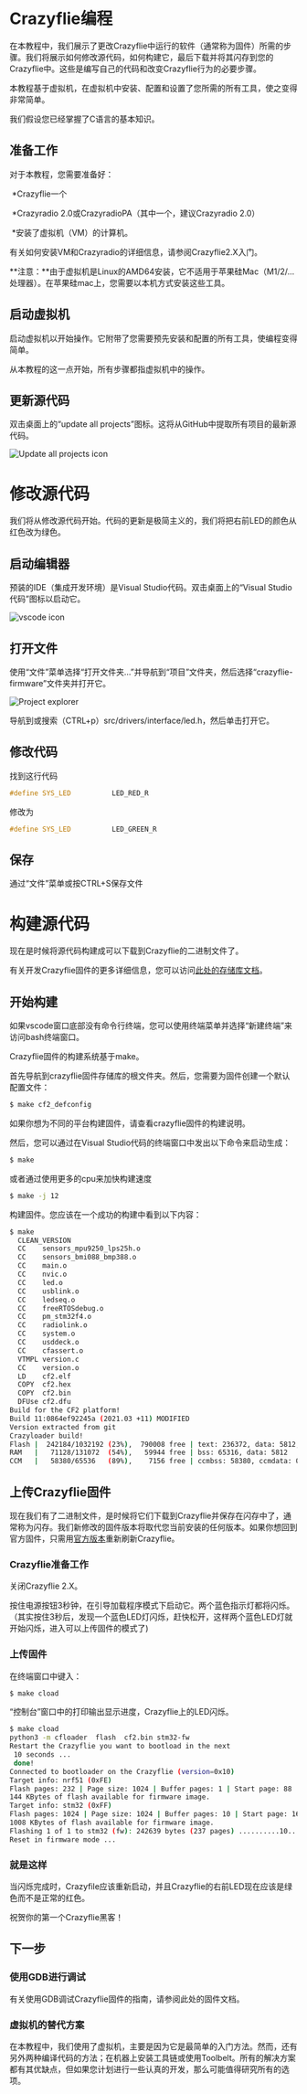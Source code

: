 # Crazyflie编程

在本教程中，我们展示了更改Crazyflie中运行的软件（通常称为固件）所需的步骤。我们将展示如何修改源代码，如何构建它，最后下载并将其闪存到您的Crazyflie中。这些是编写自己的代码和改变Crazyflie行为的必要步骤。

本教程基于虚拟机，在虚拟机中安装、配置和设置了您所需的所有工具，使之变得非常简单。

我们假设您已经掌握了C语言的基本知识。



## 准备工作

对于本教程，您需要准备好：

​	*Crazyflie一个

​	*Crazyradio 2.0或CrazyradioPA（其中一个，建议Crazyradio 2.0）

​	*安装了虚拟机（VM）的计算机。

有关如何安装VM和Crazyradio的详细信息，请参阅Crazyflie2.X入门。

**注意：**由于虚拟机是Linux的AMD64安装，它不适用于苹果硅Mac（M1/2/…处理器）。在苹果硅mac上，您需要以本机方式安装这些工具。



## **启动虚拟机**

启动虚拟机以开始操作。它附带了您需要预先安装和配置的所有工具，使编程变得简单。

从本教程的这一点开始，所有步骤都指虚拟机中的操作。

## 更新源代码

双击桌面上的“update all projects”图标。这将从GitHub中提取所有项目的最新源代码。

![Update all projects icon](https://www.bitcraze.io/images/getting-started/update-all-projects-icon.png)

# 修改源代码

我们将从修改源代码开始。代码的更新是极简主义的，我们将把右前LED的颜色从红色改为绿色。

## 启动编辑器

预装的IDE（集成开发环境）是Visual Studio代码。双击桌面上的“Visual Studio代码”图标以启动它。

![vscode icon](https://www.bitcraze.io/images/getting-started/vscode-icon.png)

## 打开文件

使用“文件”菜单选择“打开文件夹…”并导航到“项目”文件夹，然后选择“crazyflie-firmware”文件夹并打开它。

![Project explorer](https://www.bitcraze.io/images/getting-started/vscode-open-folder.png)

导航到或搜索（CTRL+p）src/drivers/interface/led.h，然后单击打开它。

## 修改代码

找到这行代码

```c
#define SYS_LED          LED_RED_R
```

修改为

```c
#define SYS_LED          LED_GREEN_R
```

## 保存

通过“文件”菜单或按CTRL+S保存文件



# 构建源代码

现在是时候将源代码构建成可以下载到Crazyflie的二进制文件了。

有关开发Crazyflie固件的更多详细信息，您可以访问[此处的存储库文档](https://www.bitcraze.io/documentation/repository/crazyflie-firmware/master/)。

## 开始构建

如果vscode窗口底部没有命令行终端，您可以使用终端菜单并选择“新建终端”来访问bash终端窗口。

Crazyflie固件的构建系统基于make。

首先导航到crazyflie固件存储库的根文件夹。然后，您需要为固件创建一个默认配置文件：

```bash
$ make cf2_defconfig
```

如果你想为不同的平台构建固件，请查看crazyflie固件的构建说明。

然后，您可以通过在Visual Studio代码的终端窗口中发出以下命令来启动生成：

```bash
$ make
```

或者通过使用更多的cpu来加快构建速度

```bash
$ make -j 12
```

构建固件。您应该在一个成功的构建中看到以下内容：

```bash
$ make
  CLEAN_VERSION
  CC    sensors_mpu9250_lps25h.o
  CC    sensors_bmi088_bmp388.o
  CC    main.o
  CC    nvic.o
  CC    led.o
  CC    usblink.o
  CC    ledseq.o
  CC    freeRTOSdebug.o
  CC    pm_stm32f4.o
  CC    radiolink.o
  CC    system.o
  CC    usddeck.o
  CC    cfassert.o
  VTMPL version.c
  CC    version.o
  LD    cf2.elf
  COPY  cf2.hex
  COPY  cf2.bin
  DFUse cf2.dfu
Build for the CF2 platform!
Build 11:0864ef92245a (2021.03 +11) MODIFIED
Version extracted from git
Crazyloader build!
Flash |  242184/1032192 (23%),  790008 free | text: 236372, data: 5812, ccmdata: 0
RAM   |   71128/131072  (54%),   59944 free | bss: 65316, data: 5812
CCM   |   58380/65536   (89%),    7156 free | ccmbss: 58380, ccmdata: 0
```

## 上传Crazyflie固件

现在我们有了二进制文件，是时候将它们下载到Crazyflie并保存在闪存中了，通常称为闪存。我们新修改的固件版本将取代您当前安装的任何版本。如果你想回到官方固件，只需用[官方版本](https://github.com/bitcraze/crazyflie-firmware/releases)重新刷新Crazyflie。

### Crazyflie准备工作

关闭Crazyflie 2.X。

按住电源按钮3秒钟，在引导加载程序模式下启动它。两个蓝色指示灯都将闪烁。（其实按住3秒后，发现一个蓝色LED灯闪烁，赶快松开，这样两个蓝色LED灯就开始闪烁，进入可以上传固件的模式了)

### 上传固件

在终端窗口中键入：

```bash
$ make cload
```

“控制台”窗口中的打印输出显示进度，Crazyflie上的LED闪烁。

```bash
$ make cload
python3 -m cfloader  flash  cf2.bin stm32-fw
Restart the Crazyflie you want to bootload in the next
 10 seconds ...
 done!
Connected to bootloader on the Crazyflie (version=0x10)
Target info: nrf51 (0xFE)
Flash pages: 232 | Page size: 1024 | Buffer pages: 1 | Start page: 88
144 KBytes of flash available for firmware image.
Target info: stm32 (0xFF)
Flash pages: 1024 | Page size: 1024 | Buffer pages: 10 | Start page: 16
1008 KBytes of flash available for firmware image.
Flashing 1 of 1 to stm32 (fw): 242639 bytes (237 pages) ..........10..........10..........10..........10..........10..........10..........10..........10..........10..........10..........10..........10..........10..........10..........10..........10..........10..........10..........10..........10..........10..........10..........10.......7
Reset in firmware mode ...
```

### 就是这样

当闪烁完成时，Crazyfile应该重新启动，并且Crazyflie的右前LED现在应该是绿色而不是正常的红色。

祝贺你的第一个Crazyflie黑客！



## 下一步

### 使用GDB进行调试

有关使用GDB调试Crazyflie固件的指南，请参阅此处的固件文档。

### 虚拟机的替代方案

在本教程中，我们使用了虚拟机，主要是因为它是最简单的入门方法。然而，还有另外两种编译代码的方法；在机器上安装工具链或使用Toolbelt。所有的解决方案都有其优缺点，但如果您计划进行一些认真的开发，那么可能值得研究所有的选项。